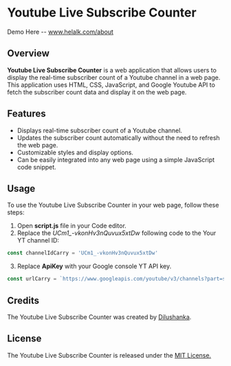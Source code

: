 # Youtube Live Subscribe Counter
Demo Here -- www.helalk.com/about

## Overview
**Youtube Live Subscribe Counter** is a web application that allows users to display the real-time subscriber count of a Youtube channel in a web page. This application uses HTML, CSS, JavaScript, and Google Youtube API to fetch the subscriber count data and display it on the web page.

## Features
* Displays real-time subscriber count of a Youtube channel.
* Updates the subscriber count automatically without the need to refresh the web page.
* Customizable styles and display options.
* Can be easily integrated into any web page using a simple JavaScript code snippet.

## Usage
To use the Youtube Live Subscribe Counter in your web page, follow these steps:

1. Open **script.js** file in your Code editor.
2. Replace the *UCm1_-vkonHv3nQuvux5xtDw*  following code to the Your YT channel ID:
```js
const channelIdCarry = 'UCm1_-vkonHv3nQuvux5xtDw'
```
3. Replace **ApiKey** with your Google console YT API key.
```js
const urlCarry = `https://www.googleapis.com/youtube/v3/channels?part=statistics&id=${channelIdCarry}&key=ApiKey`;
```
## Credits
The Youtube Live Subscribe Counter was created by [Dilushanka](https://github.com/dilushanka/).

## License
The Youtube Live Subscribe Counter is released under the [MIT License.](https://opensource.org/licenses/MIT)
